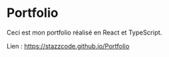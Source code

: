 # Portfolio

Ceci est mon portfolio réalisé en React et TypeScript.

Lien : <https://stazzcode.github.io/Portfolio>
